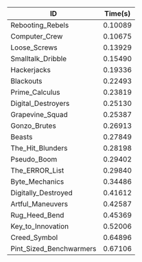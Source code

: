 |ID|Time(s)|
|-|-|
|Rebooting_Rebels|0.10089|
|Computer_Crew|0.10675|
|Loose_Screws|0.13929|
|Smalltalk_Dribble|0.15490|
|Hackerjacks|0.19336|
|Blackouts|0.22493|
|Prime_Calculus|0.23819|
|Digital_Destroyers|0.25130|
|Grapevine_Squad|0.25387|
|Gonzo_Brutes|0.26913|
|Beasts|0.27849|
|The_Hit_Blunders|0.28198|
|Pseudo_Boom|0.29402|
|The_ERROR_List|0.29840|
|Byte_Mechanics|0.34486|
|Digitally_Destroyed|0.41612|
|Artful_Maneuvers|0.42587|
|Rug_Heed_Bend|0.45369|
|Key_to_Innovation|0.52006|
|Creed_Symbol|0.64896|
|Pint_Sized_Benchwarmers|0.67106|
